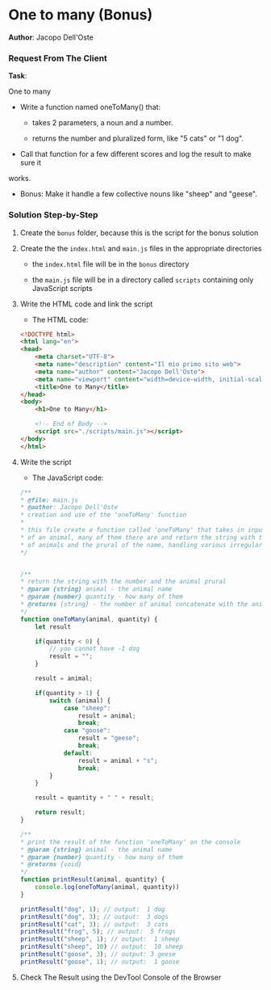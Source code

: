 # One to many (Bonus)

**Author**: Jacopo Dell'Oste 

### Request From The Client

**Task**: 

One to many

- Write a function named oneToMany() that:

    * takes 2 parameters, a noun and a number.

    * returns the number and pluralized form, like "5 cats" or "1 dog".

- Call that function for a few different scores and log the result to make sure it

works.

- Bonus: Make it handle a few collective nouns like "sheep" and "geese".

### Solution Step-by-Step

1. Create the  `bonus` folder, because this is the script for the bonus solution

2. Create the the `index.html` and `main.js` files in the appropriate directories

    * the `index.html` file will be in the `bonus` directory

    * the `main.js` file will be in a directory called `scripts` containing only JavaScript scripts

3. Write the HTML code and link the script
    
    * The HTML code:

    ```HTML 
    <!DOCTYPE html>
    <html lang="en">
    <head>
        <meta charset="UTF-8">
        <meta name="description" content="Il mio primo sito web">
        <meta name="author" content="Jacopo Dell'Oste">
        <meta name="viewport" content="width=device-width, initial-scale=1.0">
        <title>One to Many</title>
    </head>
    <body>
        <h1>One to Many</h1>

        <!-- End of Body -->
        <script src="./scripts/main.js"></script>
    </body>
    </html>
    ```

4. Write the script  

    * The JavaScript code:

    ```javascript
    /**
    * @file: main.js
    * @author: Jacopo Dell'Oste
    * creation and use of the 'oneToMany' function
    *
    * this file create a function called 'oneToMany' that takes in input the name 
    * of an animal, many of them there are and return the string with the number 
    * of animals and the prural of the name, handling various irregularity of the names
    */


    /**
    * return the string with the number and the animal prural
    * @param {string} animal - the animal name
    * @param {number} quantity - how many of them
    * @returns {string} - the number of animal concatenate with the animal's prural name
    */
    function oneToMany(animal, quantity) {
        let result

        if(quantity < 0) {
            // you cannot have -1 dog
            result = "";
        }

        result = animal;

        if(quantity > 1) {
            switch (animal) {
                case "sheep":
                    result = animal;
                    break;
                case "goose":
                    result = "geese";
                    break;
                default:
                    result = animal + "s";
                    break;
            }
        }

        result = quantity + " " + result;

        return result;
    }

    /**
    * print the result of the function 'oneToMany' on the console
    * @param {string} animal - the animal name
    * @param {number} quantity - how many of them
    * @returns {void}
    */
    function printResult(animal, quantity) {
        console.log(oneToMany(animal, quantity))
    }

    printResult("dog", 1); // output:  1 dog
    printResult("dog", 3); // output:  3 dogs
    printResult("cat", 3); // output:  3 cats
    printResult("frog", 5); // output:  5 frogs
    printResult("sheep", 1); // output:  1 sheep 
    printResult("sheep", 10) // output:  10 sheep
    printResult("goose", 3); // output: 3 geese
    printResult("goose", 1); // output:  1 goose
    ```

5. Check The Result using the DevTool Console of the Browser
